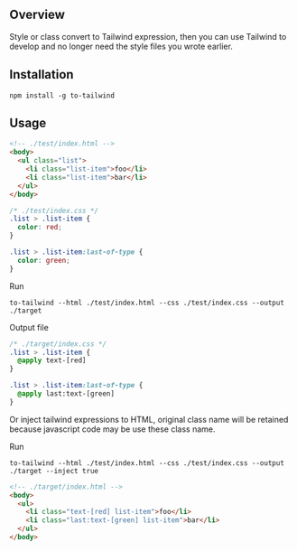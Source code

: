 ## Overview

Style or class convert to Tailwind expression, then you can use Tailwind to 
develop and no longer need the style files you wrote earlier.

## Installation

```
npm install -g to-tailwind
```

## Usage

```html
<!-- ./test/index.html -->
<body>
  <ul class="list">
    <li class="list-item">foo</li>
    <li class="list-item">bar</li>
  </ul>
</body>
```

```css
/* ./test/index.css */
.list > .list-item {
  color: red;
}

.list > .list-item:last-of-type {
  color: green;
}
```

Run

```
to-tailwind --html ./test/index.html --css ./test/index.css --output ./target
```

Output file

```css
/* ./target/index.css */
.list > .list-item { 
  @apply text-[red]
}

.list > .list-item:last-of-type {
  @apply last:text-[green]
}
```

Or inject tailwind expressions to HTML, original class name will be retained 
because javascript code may be use these class name.

Run

```
to-tailwind --html ./test/index.html --css ./test/index.css --output ./target --inject true
```

```html
<!-- ./target/index.html -->
<body>
  <ul>
    <li class="text-[red] list-item">foo</li>
    <li class="last:text-[green] list-item">bar</li>
  </ul>
</body>
```
